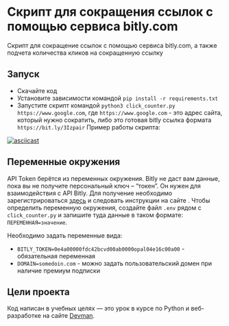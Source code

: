 # Скрипт для сокращения ссылок с помощью сервиса bitly.com

Скрипт для сокращение ссылок с помощью сервиса bitly.com, а также подчета количества кликов на сокращенную ссылку

## Запуск

- Скачайте код
- Установите зависимости командой `pip install -r requirements.txt`
- Запустите скрипт командой `python3 click_counter.py https://www.google.com`,
где `https://www.google.com` - это адрес сайта, который нужно сократить, либо это готовая bitly ссылка формата `https://bit.ly/3Izpair`
Пример работы скрипта:

[![asciicast](https://asciinema.org/a/481232.svg)](https://asciinema.org/a/481232?t=16)

## Переменные окружения

API Token берётся из переменных окружения. Bitly не даст вам данные, пока вы не получите персональный ключ – “токен”. Он нужен для взаимодействия с API Bitly. Для получение необходимо зарегистрироваться [здесь](https://bit.ly/) и следовать инструкции на сайте . Чтобы определить переменную окружения, создайте файл `.env` рядом с `click_counter.py` и запишите туда данные в таком формате: `ПЕРЕМЕННАЯ=значение`.

Необходимо задать переменные вида:

- `BITLY_TOKEN=0e4a00000fdc42bcvd00ab0000opal04e16c00a00` - обязательная переменная
- `DOMAIN=somedoin.com` - можно задать пользовательский домен при наличие премиум подписки

## Цели проекта

Код написан в учебных целях — это урок в курсе по Python и веб-разработке на сайте [Devman](https://dvmn.org).

